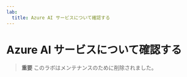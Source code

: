 ```yaml
---
lab:
  title: Azure AI サービスについて確認する
---
```


# Azure AI サービスについて確認する

>**重要** このラボはメンテナンスのために削除されました。 

